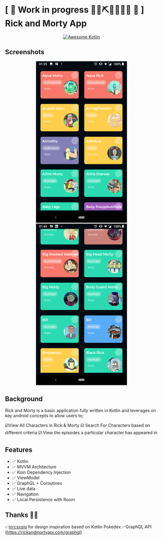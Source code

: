 # \[ 🚧 Work in progress 👷‍♀️⛏👷🔧️👷🔧 🚧 \] Rick and Morty App


<p align="center">
  <a href="https://github.com/KotlinBy/awesome-kotlin">
    <img src="https://kotlin.link/awesome-kotlin.svg" alt="Awesome Kotlin">
  </a>
</p>


## Screenshots

<p align="center">
  <img src="screenshots/screenshot1.png" width="300" alt="Rick And Morty App">
  <img src="screenshots/screenshot2.png" width="300" alt="Rick And Morty App">
</p>

## Background

Rick and Morty is a basic application fully written in Kotlin and leverages on key android concepts to allow users to;

☑️️View All Characters in Rick & Morty
☑️️ Search For Characters based on different criteria
☑️️ View the episodes a particular character has appeared in

## Features

- :white_check_mark: Kotlin
- :white_check_mark: MVVM Architecture
- :white_check_mark: Koin Dependency Injection
- :white_check_mark: ViewModel
- :white_check_mark: GraphQL + Coroutines
- :white_check_mark: Live data
- :white_check_mark: Navigation
- :white_check_mark: Local Persistence with Room

## Thanks 🙏🏾
✅[mrcsxsiq](https://github.com/mrcsxsiq/Kotlin-Pokedex) for design inspiration based on Kotlin Pokedex
✅GraphQL API (https://rickandmortyapi.com/graphql)
